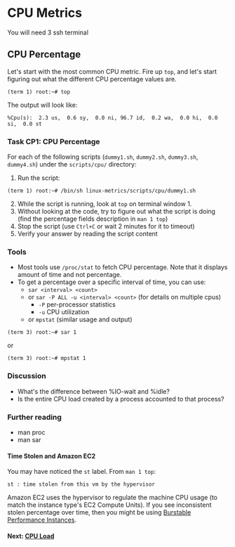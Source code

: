 # CPU Metrics

You will need 3 ssh terminal

## CPU Percentage
Let's start with the most common CPU metric.
Fire up `top`, and let's start figuring out what the different CPU percentage values are.
```
(term 1) root:~# top
```

The output will look like:
```
%Cpu(s):  2.3 us,  0.6 sy,  0.0 ni, 96.7 id,  0.2 wa,  0.0 hi,  0.0 si,  0.0 st
```

### Task CP1: CPU Percentage
For each of the following scripts (`dummy1.sh`, `dummy2.sh`, `dummy3.sh`, `dummy4.sh`) under the `scripts/cpu/` directory:

 1. Run the script:
```
(term 1) root:~# /bin/sh linux-metrics/scripts/cpu/dummy1.sh
```
 2. While the script is running, look at `top` on terminal window 1.
 3. Without looking at the code, try to figure out what the script is doing (find the percentage fields description in `man 1 top`)
 4. Stop the script (use `Ctrl+C` or wait 2 minutes for it to timeout)
 5. Verify your answer by reading the script content

### Tools

 - Most tools use `/proc/stat` to fetch CPU percentage. Note that it displays amount of time and not percentage.
 - To get a percentage over a specific interval of time, you can use:
	 - `sar <interval> <count>`
	 - or  `sar -P ALL -u <interval> <count>` (for details on multiple cpus)
		 - `-P` per-processor statistics
		 - `-u` CPU utilization
	 - or  `mpstat` (similar usage and output)
```
(term 3) root:~# sar 1
```
or
```
(term 3) root:~# mpstat 1
```

### Discussion

- What's the difference between %IO-wait and %idle?
- Is the entire CPU load created by a process accounted to that process?

### Further reading

- man proc
- man sar

#### Time Stolen and Amazon EC2

You may have noticed the `st` label. From `man 1 top`:
```
st : time stolen from this vm by the hypervisor
```
Amazon EC2 uses the hypervisor to regulate the machine CPU usage (to match the instance type's EC2 Compute Units). If you see inconsistent stolen percentage over time, then you might be using [Burstable Performance Instances](http://aws.amazon.com/ec2/instance-types/#burst).

#### Next: [CPU Load](cpu-load.md)
